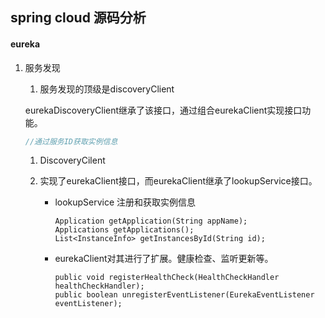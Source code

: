 ## spring cloud 源码分析

#### 

#### eureka 

1. 服务发现

   1. 服务发现的顶级是discoveryClient

   eurekaDiscoveryClient继承了该接口，通过组合eurekaClient实现接口功能。

   ~~~java
   //通过服务ID获取实例信息	

   ~~~

   1.  DiscoveryCilent

      1. 实现了eurekaClient接口，而eurekaClient继承了lookupService接口。

         - lookupService 注册和获取实例信息 

           ~~~
           Application getApplication(String appName);
           Applications getApplications();
           List<InstanceInfo> getInstancesById(String id);
           ~~~

         - eurekaClient对其进行了扩展。健康检查、监听更新等。

           ~~~
           public void registerHealthCheck(HealthCheckHandler healthCheckHandler);
           public boolean unregisterEventListener(EurekaEventListener eventListener);
           ~~~

           

         